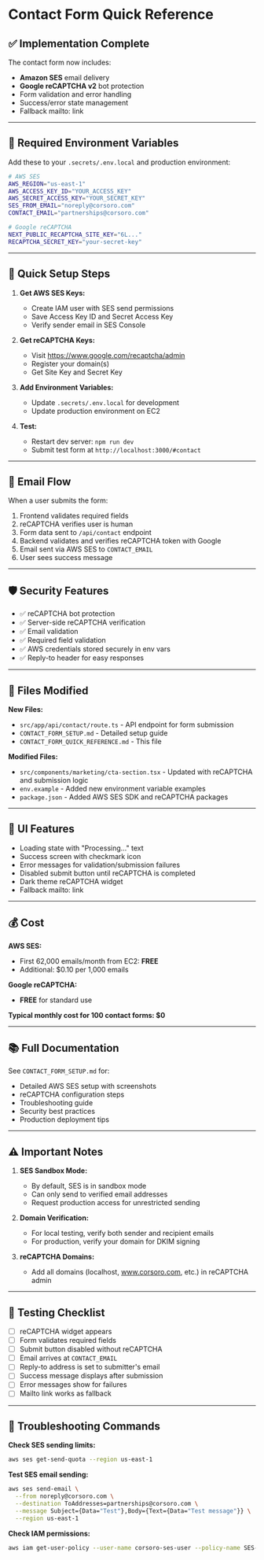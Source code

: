 # Contact Form Quick Reference

## ✅ Implementation Complete

The contact form now includes:
- **Amazon SES** email delivery
- **Google reCAPTCHA v2** bot protection
- Form validation and error handling
- Success/error state management
- Fallback mailto: link

---

## 🔑 Required Environment Variables

Add these to your `.secrets/.env.local` and production environment:

```bash
# AWS SES
AWS_REGION="us-east-1"
AWS_ACCESS_KEY_ID="YOUR_ACCESS_KEY"
AWS_SECRET_ACCESS_KEY="YOUR_SECRET_KEY"
SES_FROM_EMAIL="noreply@corsoro.com"
CONTACT_EMAIL="partnerships@corsoro.com"

# Google reCAPTCHA
NEXT_PUBLIC_RECAPTCHA_SITE_KEY="6L..."
RECAPTCHA_SECRET_KEY="your-secret-key"
```

---

## 🚀 Quick Setup Steps

1. **Get AWS SES Keys:**
   - Create IAM user with SES send permissions
   - Save Access Key ID and Secret Access Key
   - Verify sender email in SES Console

2. **Get reCAPTCHA Keys:**
   - Visit https://www.google.com/recaptcha/admin
   - Register your domain(s)
   - Get Site Key and Secret Key

3. **Add Environment Variables:**
   - Update `.secrets/.env.local` for development
   - Update production environment on EC2

4. **Test:**
   - Restart dev server: `npm run dev`
   - Submit test form at `http://localhost:3000/#contact`

---

## 📧 Email Flow

When a user submits the form:

1. Frontend validates required fields
2. reCAPTCHA verifies user is human
3. Form data sent to `/api/contact` endpoint
4. Backend validates and verifies reCAPTCHA token with Google
5. Email sent via AWS SES to `CONTACT_EMAIL`
6. User sees success message

---

## 🛡️ Security Features

- ✅ reCAPTCHA bot protection
- ✅ Server-side reCAPTCHA verification
- ✅ Email validation
- ✅ Required field validation
- ✅ AWS credentials stored securely in env vars
- ✅ Reply-to header for easy responses

---

## 📁 Files Modified

**New Files:**
- `src/app/api/contact/route.ts` - API endpoint for form submission
- `CONTACT_FORM_SETUP.md` - Detailed setup guide
- `CONTACT_FORM_QUICK_REFERENCE.md` - This file

**Modified Files:**
- `src/components/marketing/cta-section.tsx` - Updated with reCAPTCHA and submission logic
- `env.example` - Added new environment variable examples
- `package.json` - Added AWS SES SDK and reCAPTCHA packages

---

## 🎨 UI Features

- Loading state with "Processing..." text
- Success screen with checkmark icon
- Error messages for validation/submission failures
- Disabled submit button until reCAPTCHA is completed
- Dark theme reCAPTCHA widget
- Fallback mailto: link

---

## 💰 Cost

**AWS SES:**
- First 62,000 emails/month from EC2: **FREE**
- Additional: $0.10 per 1,000 emails

**Google reCAPTCHA:**
- **FREE** for standard use

**Typical monthly cost for 100 contact forms: $0**

---

## 📚 Full Documentation

See `CONTACT_FORM_SETUP.md` for:
- Detailed AWS SES setup with screenshots
- reCAPTCHA configuration steps
- Troubleshooting guide
- Security best practices
- Production deployment tips

---

## ⚠️ Important Notes

1. **SES Sandbox Mode:**
   - By default, SES is in sandbox mode
   - Can only send to verified email addresses
   - Request production access for unrestricted sending

2. **Domain Verification:**
   - For local testing, verify both sender and recipient emails
   - For production, verify your domain for DKIM signing

3. **reCAPTCHA Domains:**
   - Add all domains (localhost, www.corsoro.com, etc.) in reCAPTCHA admin

---

## 🧪 Testing Checklist

- [ ] reCAPTCHA widget appears
- [ ] Form validates required fields
- [ ] Submit button disabled without reCAPTCHA
- [ ] Email arrives at `CONTACT_EMAIL`
- [ ] Reply-to address is set to submitter's email
- [ ] Success message displays after submission
- [ ] Error messages show for failures
- [ ] Mailto link works as fallback

---

## 🔧 Troubleshooting Commands

**Check SES sending limits:**
```bash
aws ses get-send-quota --region us-east-1
```

**Test SES email sending:**
```bash
aws ses send-email \
  --from noreply@corsoro.com \
  --destination ToAddresses=partnerships@corsoro.com \
  --message Subject={Data="Test"},Body={Text={Data="Test message"}} \
  --region us-east-1
```

**Check IAM permissions:**
```bash
aws iam get-user-policy --user-name corsoro-ses-user --policy-name SES-SendEmail-Policy
```
